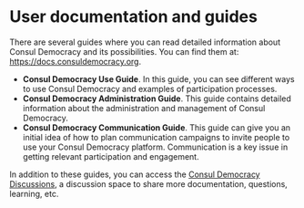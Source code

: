 # User documentation and guides

There are several guides where you can read detailed information about Consul Democracy and its possibilities. You can find them at: <https://docs.consuldemocracy.org>.

* **Consul Democracy Use Guide**. In this guide, you can see different ways to use Consul Democracy and examples of participation processes.
* **Consul Democracy Administration Guide**. This guide contains detailed information about the administration and management of Consul Democracy.
* **Consul Democracy Communication Guide**. This guide can give you an initial idea of how to plan communication campaigns to invite people to use your Consul Democracy platform. Communication is a key issue in getting relevant participation and engagement.

In addition to these guides, you can access the [Consul Democracy Discussions](https://github.com/consuldemocracy/consuldemocracy/discussions), a discussion space to share more documentation, questions, learning, etc.
